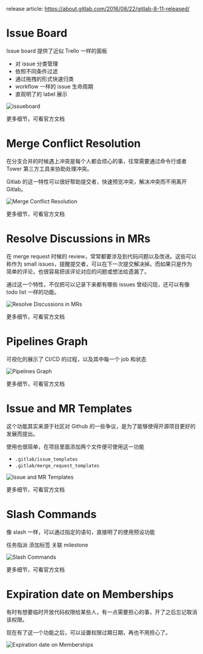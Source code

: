 release article: https://about.gitlab.com/2016/08/22/gitlab-8-11-released/

# Issue Board

Issue board 提供了近似 Trello 一样的面板

 - 对 issue 分类管理
 - 依照不同条件过滤
 - 通过拖拽的形式快速归类
 - workflow 一样的 issue 生命周期
 - 直观明了的 label 展示

![issueboard](https://about.gitlab.com/images/8_11/issue_boards.gif)

更多细节，可看官方文档

# Merge Conflict Resolution

在分支合并的时候遇上冲突是每个人都会烦心的事，往常需要通过命令行或者 Tower 第三方工具来协助处理冲突。

Gitlab 的这一特性可以很好帮助提交者，快速预览冲突，解决冲突而不用离开 Gitlab。

![Merge Conflict Resolution](https://about.gitlab.com/images/8_11/resolve_mc.gif)

更多细节，可看官方文档

# Resolve Discussions in MRs

在 merge request 时候的 review，常常都要涉及到代码问题以及改进。这些可以称作为 small issues，提醒提交者，可以在下一次提交解决掉。而如果只是作为简单的评论，也很容易把该评论对应的问题或想法给遗漏了。

通过这一个特性，不仅把可以记录下来都有哪些 issues 曾经闪现，还可以有像 todo list 一样的功能。

![Resolve Discussions in MRs](http://om4h4iqhe.bkt.clouddn.com/mr-comment-resolve.gif)

更多细节，可看官方文档

# Pipelines Graph
可视化的展示了 CI/CD 的过程，以及其中每一个 job 和状态

![Pipelines Graph](https://about.gitlab.com/images/8_11/pipeline_graph2.png)

更多细节，可看官方文档

# Issue and MR Templates
这个功能其实来源于社区对 Github 的一些争议，是为了能够使得开源项目更好的发展而提出。

使用也很简单，在项目里面添加两个文件便可使用这一功能

 - `.gitlab/issue_templates`
 - `.gitlab/merge_request_templates`

![Issue and MR Templates](http://om4h4iqhe.bkt.clouddn.com/issue-tpl.gif)

更多细节，可看官方文档

# Slash Commands
像 slash 一样，可以通过指定的语句，直接明了的使用预设功能

任务指派
添加标签
关联 milestone

![Slash Commands](https://about.gitlab.com/images/8_11/slash-commands.gif)

更多细节，可看官方文档

# Expiration date on Memberships
有时有想要临时开放代码权限给某些人，有一点需要担心的事，开了之后忘记取消该权限。

现在有了这一个功能之后，可以设置权限过期日期，再也不用担心了。

![Expiration date on Memberships](http://om4h4iqhe.bkt.clouddn.com/expiration-on-menbership.gif)
